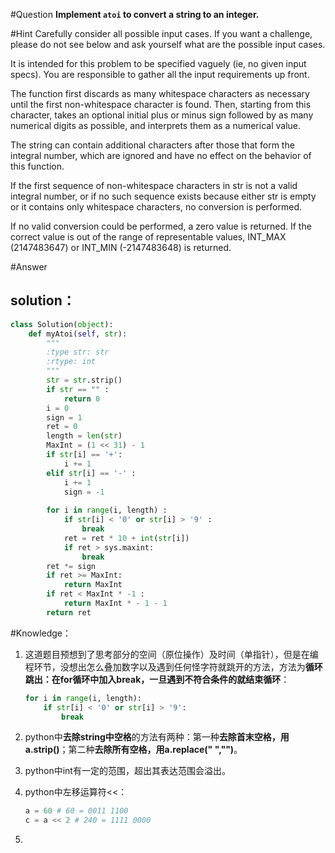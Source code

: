 #Question
**Implement `atoi` to convert a string to an integer.**


#Hint
Carefully consider all possible input cases. If you want a challenge, please do not see below and ask yourself what are the possible input cases.

It is intended for this problem to be specified vaguely (ie, no given input specs). You are responsible to gather all the input requirements up front.

The function first discards as many whitespace characters as necessary until the first non-whitespace character is found. Then, starting from this character, takes an optional initial plus or minus sign followed by as many numerical digits as possible, and interprets them as a numerical value.

The string can contain additional characters after those that form the integral number, which are ignored and have no effect on the behavior of this function.

If the first sequence of non-whitespace characters in str is not a valid integral number, or if no such sequence exists because either str is empty or it contains only whitespace characters, no conversion is performed.

If no valid conversion could be performed, a zero value is returned. If the correct value is out of the range of representable values, INT_MAX (2147483647) or INT_MIN (-2147483648) is returned.

#Answer
## solution：
```python
class Solution(object):
    def myAtoi(self, str):
        """
        :type str: str
        :rtype: int
        """
        str = str.strip()
        if str == "" :
            return 0
        i = 0
        sign = 1
        ret = 0
        length = len(str)
        MaxInt = (1 << 31) - 1
        if str[i] == '+':
            i += 1
        elif str[i] == '-' :
            i += 1
            sign = -1
        
        for i in range(i, length) :
            if str[i] < '0' or str[i] > '9' :
                break
            ret = ret * 10 + int(str[i])
            if ret > sys.maxint:
                break
        ret *= sign
        if ret >= MaxInt:
            return MaxInt
        if ret < MaxInt * -1 :
            return MaxInt * - 1 - 1 
        return ret   
```

#Knowledge：
1. 这道题目预想到了思考部分的空间（原位操作）及时间（单指针），但是在编程环节，没想出怎么叠加数字以及遇到任何怪字符就跳开的方法，方法为**循环跳出：在for循环中加入break，一旦遇到不符合条件的就结束循环**：

    ```python
    for i in range(i, length):
        if str[i] < '0' or str[i] > '9':                        
            break
    ```

2. python中**去除string中空格**的方法有两种：第一种**去除首末空格，用a.strip()**；第二种**去除所有空格，用a.replace(" ","")**。

3. python中int有一定的范围，超出其表达范围会溢出。

4. python中左移运算符<<：

    ```python
    a = 60 # 60 = 0011 1100
    c = a << 2 # 240 = 1111 0000
    ```
5. 